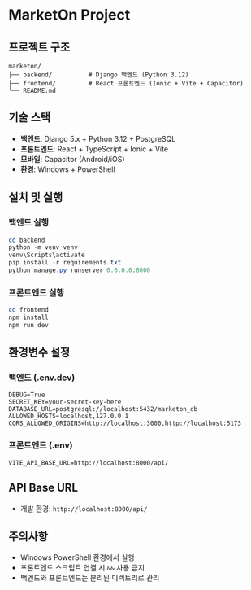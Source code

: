 # MarketOn Project

## 프로젝트 구조
```
marketon/
├── backend/          # Django 백엔드 (Python 3.12)
├── frontend/         # React 프론트엔드 (Ionic + Vite + Capacitor)
└── README.md
```

## 기술 스택
- **백엔드**: Django 5.x + Python 3.12 + PostgreSQL
- **프론트엔드**: React + TypeScript + Ionic + Vite
- **모바일**: Capacitor (Android/iOS)
- **환경**: Windows + PowerShell

## 설치 및 실행

### 백엔드 실행
```powershell
cd backend
python -m venv venv
venv\Scripts\activate
pip install -r requirements.txt
python manage.py runserver 0.0.0.0:8000
```

### 프론트엔드 실행
```powershell
cd frontend
npm install
npm run dev
```

## 환경변수 설정

### 백엔드 (.env.dev)
```
DEBUG=True
SECRET_KEY=your-secret-key-here
DATABASE_URL=postgresql://localhost:5432/marketon_db
ALLOWED_HOSTS=localhost,127.0.0.1
CORS_ALLOWED_ORIGINS=http://localhost:3000,http://localhost:5173
```

### 프론트엔드 (.env)
```
VITE_API_BASE_URL=http://localhost:8000/api/
```

## API Base URL
- 개발 환경: `http://localhost:8000/api/`

## 주의사항
- Windows PowerShell 환경에서 실행
- 프론트엔드 스크립트 연결 시 `&&` 사용 금지
- 백엔드와 프론트엔드는 분리된 디렉토리로 관리
